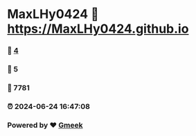 # MaxLHy0424 :link: https://MaxLHy0424.github.io 
### :page_facing_up: [4](https://MaxLHy0424.github.io/tag.html) 
### :speech_balloon: 5 
### :hibiscus: 7781 
### :alarm_clock: 2024-06-24 16:47:08 
### Powered by :heart: [Gmeek](https://github.com/Meekdai/Gmeek)
